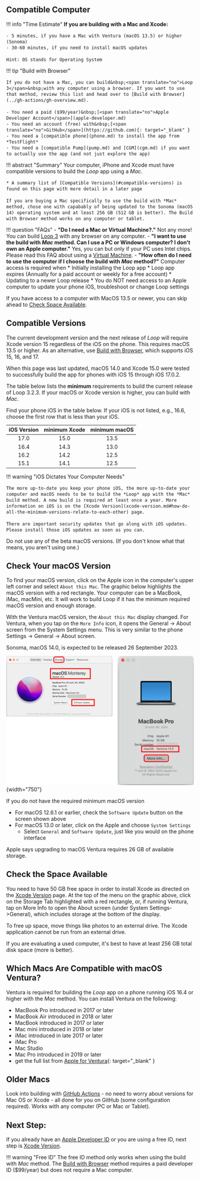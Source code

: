 ## Compatible Computer

!!! info "Time Estimate"
    **If you are building with a Mac and Xcode:**

    - 5 minutes, if you have a Mac with Ventura (macOS 13.5) or higher (Sonoma)
    - 30-60 minutes, if you need to install macOS updates

    Hint: OS stands for Operating System

!!! tip "Build with Browser"

    If you do not have a Mac, you can build&nbsp;<span translate="no">Loop 3</span>&nbsp;with any computer using a browser. If you want to use that method, review this list and head over to [Build with Browser](../gh-actions/gh-overview.md).

    - You need a paid ($99/year)&nbsp;[<span translate="no">Apple Developer Account</span>](apple-developer.md)
    - You need an account (free) with&nbsp;[<span translate="no">GitHub</span>](https://github.com){: target="_blank" }
    - You need a [compatible phone](phone.md) to install the app from *TestFlight*
    - You need a [compatible Pump](pump.md) and [CGM](cgm.md) if you want to actually use the app (and not just explore the app)

!!! abstract "Summary"
    Your computer, iPhone and Xcode must have compatible versions to build the *Loop* app using a *Mac*.

    * A summary list of [Compatible Versions](#compatible-versions) is found on this page with more detail in a later page

	If you are buying a Mac specifically to use the build with *Mac* method, chose one with capabably of being updated to the Sonoma (macOS 14) operating system and at least 256 GB (512 GB is better). The Build with Browser method works on any computer or tablet.


!!! question "FAQs"
    - **"Do I need a Mac or Virtual Machine?."** Not any more! You can build [Loop 3](../gh-actions/gh-overview.md) with any browser on any computer.
    - **"I want to use the build with *Mac* method. Can I use a PC or Windows computer? I don't own an Apple computer."** Yes, you can but only if your PC uses Intel chips. Please read this FAQ about using a [Virtual Machine](../faqs/loop-faqs.md#can-i-use-a-pc-or-windows-computer-to-build).
    - **"How often do I need to use the computer if I choose the build with *Mac* method?"** Computer access is required when
        * Initially installing the Loop app
        * Loop app expires (Annually for a paid account or weekly for a free account)
        * Updating to a newer Loop release
        * You do NOT need access to an Apple computer to update your phone iOS, troubleshoot or change Loop settings

If you have access to a computer with MacOS 13.5 or newer, you can skip ahead to [Check Space Available](#check-the-space-available).

## Compatible Versions

The current development version and the next release of&nbsp;_<span translate="no">Loop</span>_&nbsp;will require Xcode version 15 regardless of the iOS on the phone. This requires macOS 13.5 or higher. As an alternative, use [Build with Browser](../gh-actions/gh-overview.md), which supports iOS 15, 16, and 17.

When this page was last updated, macOS 14.0 and Xcode 15.0 were tested to successfully build the app for phones with iOS 15 through iOS 17.0.2.

The table below lists the **minimum** requirements to build the current release of&nbsp;<span translate="no">Loop 3.2.3</span>. If your macOS or Xcode version is higher, you can build with *Mac*.

Find your phone iOS in the table below. If your iOS is not listed, e.g., 16.6, choose the first row that is less than your iOS.

| iOS Version | minimum Xcode | minimum macOS | 
|:---:|:---:|:---:|
| 17.0 | 15.0 | 13.5 |
| 16.4 | 14.3 | 13.0 |
| 16.2 | 14.2 | 12.5 |
| 15.1 | 14.1 | 12.5 |

!!! warning "iOS Dictates Your Computer Needs"

    The more up-to-date you keep your phone iOS, the more up-to-date your computer and macOS needs to be to build the *Loop* app with the *Mac* build method. A new build is required at least once a year. More information on iOS is on the [Xcode Version](xcode-version.md#how-do-all-the-minimum-versions-relate-to-each-other) page.

    There are important security updates that go along with iOS updates. Please install those iOS updates as soon as you can.

Do not use any of the beta macOS versions. (If you don't know what that means, you aren't using one.)

## Check Your macOS Version

To find your macOS version, click on the Apple icon in the computer's upper left corner and select `About this Mac`. The graphic below highlights the macOS version with a red rectangle. Your computer can be a MacBook, iMac, macMini, etc. It will work to build Loop if it has the minimum required macOS version and enough storage.

With the Ventura macOS version, the `About this Mac` display changed. For Ventura, when you tap on the `More Info` icon, it opens the General -> About screen from the System Settings menu. This is very similar to the phone Settings -> General -> About screen.

Sonoma, macOS 14.0, is expected to be released 26 September 2023.

![image showing macOS and system details](img/macos-12-13.svg){width="750"}

If you do not have the required minimum macOS version

* For macOS 12.6.1 or earlier, check the `Software Update` button on the screen shown above
* For macOS 13.0 or later, click on the Apple and choose `System Settings`
    * Select `General` and `Software Update`, just like you would on the phone interface

Apple says upgrading to macOS Ventura requires 26 GB of available storage.

## Check the Space Available

You need to have 50 GB free space in order to install Xcode as directed on the [Xcode Version](xcode-version.md) page. At the top of the menu on the graphic above, click on the Storage Tab highlighted with a red rectangle, or, if running Ventura, tap on More Info to open the About screen (under System Settings->General), which includes storage at the bottom of the display.

 To free up space, move things like photos to an external drive. The Xcode application cannot be run from an external drive.

If you are evaluating a used computer, it's best to have at least 256 GB total disk space (more is better).

## Which Macs Are Compatible with macOS Ventura?

Ventura is required for building the *Loop* app on a phone running iOS 16.4 or higher with the *Mac* method. You can install Ventura on the following:

* MacBook Pro introduced in 2017 or later
* MacBook Air introduced in 2018 or later
* MacBook introduced in 2017 or later
* Mac mini introduced in 2018 or later
* iMac introduced in late 2017 or later
* iMac Pro
* Mac Studio
* Mac Pro introduced in 2019 or later
* get the full list from [Apple for Ventura](https://support.apple.com/kb/HT213264){: target="_blank" }

## Older Macs

Look into building with [GitHub Actions](../gh-actions/gh-overview.md) - no need to worry about versions for Mac OS or Xcode - all done for you on GitHub (some configuration required). Works with any computer (PC or Mac or Tablet).

## Next Step:

If you already have an [Apple Developer ID](apple-developer.md) or you are using a free ID, next step is [Xcode Version](xcode-version.md).

!!! warning "Free ID"
    The free ID method only works when using the build with *Mac* method. The [Build with Browser](../gh-actions/gh-overview.md) method requires a paid developer ID ($99/year) but does not require a Mac computer.
